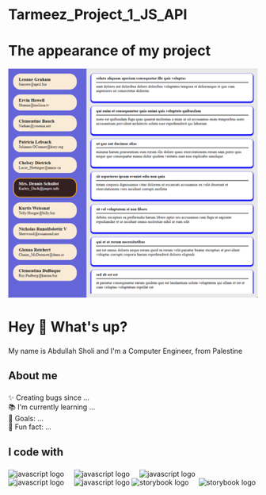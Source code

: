 ﻿# Tarmeez_Project_1_JS_API

<h1 align="left">The appearance of my project</h1>
<img src="1.png">
<h1 align="left">Hey 👋 What's up?</h1>

###

<p align="left">My name is Abdullah Sholi and I'm a Computer Engineer, from Palestine</p>

###

<h2 align="left">About me</h2>

###

<p align="left">✨ Creating bugs since ...<br>📚 I'm currently learning ...<br>🎯 Goals: ...<br>🎲 Fun fact: ...</p>

###

<h2 align="left">I code with</h2>

###

<div align="left">
  <img src="https://cdn.jsdelivr.net/gh/devicons/devicon/icons/html5/html5-original.svg" height="40" alt="javascript logo"  />
  <img width="12" />
  <img src="https://cdn.jsdelivr.net/gh/devicons/devicon/icons/css3/css3-original.svg" height="40" alt="javascript logo"  />
  <img width="12" />
  
  <img src="https://cdn.jsdelivr.net/gh/devicons/devicon/icons/javascript/javascript-original.svg" height="40" alt="javascript logo"  />
  <img width="12" />

<img src="https://cdn.jsdelivr.net/gh/devicons/devicon/icons/tailwindcss/tailwindcss-plain.svg" height="40" alt="javascript logo"  />
  <img width="12" />

  

<img src="https://cdn.jsdelivr.net/gh/devicons/devicon/icons/jquery/jquery-original-wordmark.svg" height="40" alt="javascript logo"  />
  
  
  <img src="https://cdn.jsdelivr.net/gh/devicons/devicon/icons/java/java-original.svg" height="40" alt="storybook logo"  />
  <img width="12" />


  <img src="https://cdn.jsdelivr.net/gh/devicons/devicon/icons/dart/dart-original.svg" height="40" alt="storybook logo"  />
  <img width="12" />
  
  
</div>

###
